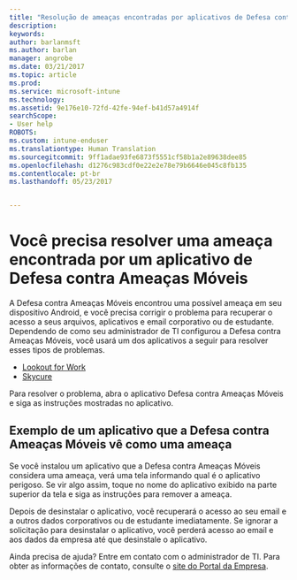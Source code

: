 ```yaml
---
title: "Resolução de ameaças encontradas por aplicativos de Defesa contra Ameaças Móveis no Android | Microsoft Docs"
description: 
keywords: 
author: barlanmsft
ms.author: barlan
manager: angrobe
ms.date: 03/21/2017
ms.topic: article
ms.prod: 
ms.service: microsoft-intune
ms.technology: 
ms.assetid: 9e176e10-72fd-42fe-94ef-b41d57a4914f
searchScope:
- User help
ROBOTS: 
ms.custom: intune-enduser
ms.translationtype: Human Translation
ms.sourcegitcommit: 9ff1adae93fe6873f5551cf58b1a2e89638dee85
ms.openlocfilehash: d1276c983cdf0e22e2e78e79b6646e045c8fb135
ms.contentlocale: pt-br
ms.lasthandoff: 05/23/2017


---
```


# <a name="you-need-to-resolve-a-threat-found-by-a-mobile-threat-defense-app"></a>Você precisa resolver uma ameaça encontrada por um aplicativo de Defesa contra Ameaças Móveis

A Defesa contra Ameaças Móveis encontrou uma possível ameaça em seu dispositivo Android, e você precisa corrigir o problema para recuperar o acesso a seus arquivos, aplicativos e email corporativo ou de estudante. Dependendo de como seu administrador de TI configurou a Defesa contra Ameaças Móveis, você usará um dos aplicativos a seguir para resolver esses tipos de problemas.

* [Lookout for Work](you-need-to-resolve-a-threat-found-by-lookout-for-work-android.md)
* [Skycure](you-need-to-resolve-a-threat-found-by-skycure-android.md)

Para resolver o problema, abra o aplicativo Defesa contra Ameaças Móveis e siga as instruções mostradas no aplicativo.

## <a name="example-of-an-app-that-mobile-threat-defense-sees-as-a-threat"></a>Exemplo de um aplicativo que a Defesa contra Ameaças Móveis vê como uma ameaça

Se você instalou um aplicativo que a Defesa contra Ameaças Móveis considera uma ameaça, verá uma tela informando qual é o aplicativo perigoso. Se vir algo assim, toque no nome do aplicativo exibido na parte superior da tela e siga as instruções para remover a ameaça.

Depois de desinstalar o aplicativo, você recuperará o acesso ao seu email e a outros dados corporativos ou de estudante imediatamente. Se ignorar a solicitação para desinstalar o aplicativo, você perderá acesso ao email e aos dados da empresa até que desinstale o aplicativo.

Ainda precisa de ajuda? Entre em contato com o administrador de TI. Para obter as informações de contato, consulte o [site do Portal da Empresa](http://portal.manage.microsoft.com).

